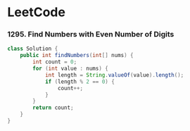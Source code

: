 # LeetCode

### 1295. Find Numbers with Even Number of Digits
```java
class Solution {
    public int findNumbers(int[] nums) {
        int count = 0;
        for (int value : nums) {
            int length = String.valueOf(value).length();
            if (length % 2 == 0) {
                count++;
            }
        }
        return count;
    }
}
```
